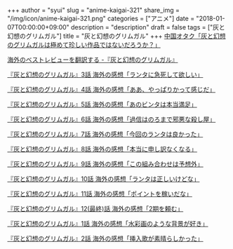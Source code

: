 +++
author = "syui"
slug = "anime-kaigai-321"
share_img = "/img/icon/anime-kaigai-321.png"
categories = ["アニメ"]
date = "2018-01-07T00:00:00+09:00"
description = "description"
draft = false
tags = ["灰と幻想のグリムガル"]
title = "灰と幻想のグリムガル"
+++
<a href="http://blog.livedoor.jp/kashikou/archives/52043688.html" rel="nofollow" target="_blank" title="中国オタク「灰と幻想のグリムガルは極めて珍しい作品ではないだろうか？」">中国オタク「灰と幻想のグリムガルは極めて珍しい作品ではないだろうか？」</a>

<a href="http://www.owlhoot.net/entry/2017/01/29/152808" rel="nofollow" target="_blank" title="海外のベストレビューを翻訳する -『灰と幻想のグリムガル』">海外のベストレビューを翻訳する -『灰と幻想のグリムガル』</a>

<a href="https://web.archive.org/web/20160508112143/http://soresore.net/archives/1050756176.html" rel="nofollow" target="_blank" title="『灰と幻想のグリムガル』3話 海外の感想「ランタに急死して欲しい」">『灰と幻想のグリムガル』3話 海外の感想「ランタに急死して欲しい」</a>

<a href="https://web.archive.org/web/20160508112143/http://soresore.net/archives/1051183936.html" rel="nofollow" target="_blank" title="『灰と幻想のグリムガル』4話 海外の感想「ああ、やっぱりかって感じだ」">『灰と幻想のグリムガル』4話 海外の感想「ああ、やっぱりかって感じだ」</a>

<a href="https://web.archive.org/web/20160508112143/http://soresore.net/archives/1051641032.html" rel="nofollow" target="_blank" title=" 『灰と幻想のグリムガル』5話 海外の感想「あのビンタは本当満足」"> 『灰と幻想のグリムガル』5話 海外の感想「あのビンタは本当満足」</a>

<a href="https://web.archive.org/web/20160508112143/http://soresore.net/archives/1052146834.html" rel="nofollow" target="_blank" title="『灰と幻想のグリムガル』6話 海外の感想「過信はのろまで邪悪な殺し屋」">『灰と幻想のグリムガル』6話 海外の感想「過信はのろまで邪悪な殺し屋」</a>

<a href="https://web.archive.org/web/20160508112143/http://soresore.net/archives/1052605163.html" rel="nofollow" target="_blank" title="『灰と幻想のグリムガル』7話 海外の感想「今回のランタは良かった」">『灰と幻想のグリムガル』7話 海外の感想「今回のランタは良かった」</a>

<a href="https://web.archive.org/web/20160508112143/http://soresore.net/archives/1053077972.html" rel="nofollow" target="_blank" title="『灰と幻想のグリムガル』8話 海外の感想「本当に申し訳なくなる」">『灰と幻想のグリムガル』8話 海外の感想「本当に申し訳なくなる」</a>

<a href="https://web.archive.org/web/20160508112143/http://soresore.net/archives/1053576229.html" rel="nofollow" target="_blank" title="『灰と幻想のグリムガル』9話 海外の感想「この組み合わせは予想外」">『灰と幻想のグリムガル』9話 海外の感想「この組み合わせは予想外」</a>

<a href="https://web.archive.org/web/20160508112143/http://soresore.net/archives/1054078727.html" rel="nofollow" target="_blank" title=" 『灰と幻想のグリムガル』10話 海外の感想「ランタは正しいけどな」"> 『灰と幻想のグリムガル』10話 海外の感想「ランタは正しいけどな」</a>

<a href="https://web.archive.org/web/20160508112143/http://soresore.net/archives/1054375384.html" rel="nofollow" target="_blank" title="『灰と幻想のグリムガル』11話 海外の感想「ポイントを稼いだな」">『灰と幻想のグリムガル』11話 海外の感想「ポイントを稼いだな」</a>

<a href="https://web.archive.org/web/20160508112143/http://soresore.net/archives/1054829258.html" rel="nofollow" target="_blank" title=" 『灰と幻想のグリムガル』12(最終)話 海外の感想「2期を頼む」"> 『灰と幻想のグリムガル』12(最終)話 海外の感想「2期を頼む」</a>

<a href="https://web.archive.org/web/20160712002817/http://soresore.net/archives/1049745465.html" rel="nofollow" target="_blank" title="『灰と幻想のグリムガル』1話 海外の感想「水彩画のような背景が好き」">『灰と幻想のグリムガル』1話 海外の感想「水彩画のような背景が好き」</a>

<a href="https://web.archive.org/web/20160712002817/http://soresore.net/archives/1050161386.html" rel="nofollow" target="_blank" title=" 『灰と幻想のグリムガル』2話 海外の感想「挿入歌が素晴らしかった」"> 『灰と幻想のグリムガル』2話 海外の感想「挿入歌が素晴らしかった」</a>
